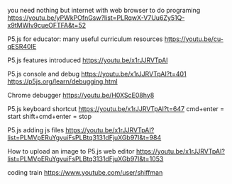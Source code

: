 you need nothing but internet with web browser to do programing
https://youtu.be/yPWkPOfnGsw?list=PLRqwX-V7Uu6Zy51Q-x9tMWIv9cueOFTFA&t=52

P5.js for educator: many useful curriculum resources
https://youtu.be/cu-qESR40IE

P5.js features introduced
https://youtu.be/x1rJJRVTpAI

P5.js console and debug
https://youtu.be/x1rJJRVTpAI?t=401
https://p5js.org/learn/debugging.html

Chrome debugger
https://youtu.be/H0XScE08hy8

P5.js keyboard shortcut
https://youtu.be/x1rJJRVTpAI?t=647
cmd+enter = start
shift+cmd+enter = stop

P5.js adding js files
https://youtu.be/x1rJJRVTpAI?list=PLMVpERuYgvuiFsPLBtq3131dFjuXGb97I&t=984

How to upload an image to P5.js web editor
https://youtu.be/x1rJJRVTpAI?list=PLMVpERuYgvuiFsPLBtq3131dFjuXGb97I&t=1053

coding train
https://www.youtube.com/user/shiffman
